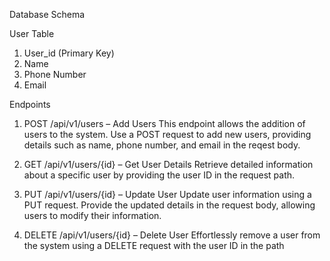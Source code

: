 Database Schema
 
User Table
 
1. User_id (Primary Key)
2. Name
3. Phone Number
4. Email
 
Endpoints
 
1. POST /api/v1/users – Add Users
This endpoint allows the addition of users to the system. Use a POST request to add new users, providing details such as name, phone number, and email in the reqest body.
 
2. GET /api/v1/users/{id} – Get User Details
Retrieve detailed information about a specific user by providing the user ID in the request path.
 
3. PUT /api/v1/users/{id} – Update User
Update user information using a PUT request. Provide the updated details in the request body, allowing users to modify their information.
 
4. DELETE /api/v1/users/{id} – Delete User
Effortlessly remove a user from the system using a DELETE request with the user ID in the path